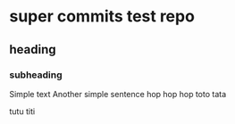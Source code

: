# super commits test repo

## heading
### subheading

Simple text
Another simple sentence
hop hop hop
toto tata

tutu titi